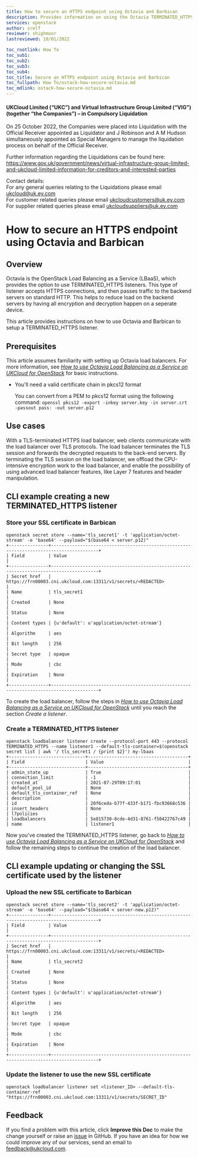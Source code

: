 ```yaml
---
title: How to secure an HTTPS endpoint using Octavia and Barbican
description: Provides information on using the Octavia TERMINATED_HTTPS endpoint type
services: openstack
author: srelf
reviewer: shighmoor
lastreviewed: 18/01/2022

toc_rootlink: How To
toc_sub1:
toc_sub2:
toc_sub3:
toc_sub4:
toc_title: Secure an HTTPS endpoint using Octavia and Barbican
toc_fullpath: How To/ostack-how-secure-octavia.md
toc_mdlink: ostack-how-secure-octavia.md
---
```


#### UKCloud Limited (“UKC”) and Virtual Infrastructure Group Limited (“VIG”) (together “the Companies”) – in Compulsory Liquidation

On 25 October 2022, the Companies were placed into Liquidation with the Official Receiver appointed as Liquidator and J Robinson and A M Hudson simultaneously appointed as Special Managers to manage the liquidation process on behalf of the Official Receiver.

Further information regarding the Liquidations can be found here: <https://www.gov.uk/government/news/virtual-infrastructure-group-limited-and-ukcloud-limited-information-for-creditors-and-interested-parties>

Contact details:<br>
For any general queries relating to the Liquidations please email <ukcloud@uk.ey.com><br>
For customer related queries please email <ukcloudcustomers@uk.ey.com><br>
For supplier related queries please email <ukcloudsuppliers@uk.ey.com>

#  How to secure an HTTPS endpoint using Octavia and Barbican

## Overview

Octavia is the OpenStack Load Balancing as a Service (LBaaS), which provides the option to use TERMINATED_HTTPS listeners. This type of listener accepts HTTPS connections, and then passes traffic to the backend servers on standard HTTP. This helps to reduce load on the backend servers by having all encryption and decryption happen on a seperate device.

This article provides instructions on how to use Octavia and Barbican to setup a TERMINATED_HTTPS listener.

## Prerequisites

This article assumes familiarity with setting up Octavia load balancers. For more information, see [*How to use Octavia Load Balancing as a Service on UKCloud for OpenStack*](ostack-how-use-octavia.md) for basic instructions.

- You'll need a valid certificate chain in pkcs12 format

  You can convert from a PEM to pkcs12 format using the following command: `openssl pkcs12 -export -inkey server.key -in server.crt -passout pass: -out server.p12`

## Use cases

With a TLS-terminated HTTPS load balancer, web clients communicate with the load balancer over TLS protocols. The load balancer terminates the TLS session and forwards the decrypted requests to the back-end servers. By terminating the TLS session on the load balancer, we offload the CPU-intensive encryption work to the load balancer, and enable the possibility of using advanced load balancer features, like Layer 7 features and header manipulation.

## CLI example creating a new TERMINATED_HTTPS listener

### Store your SSL certificate in Barbican

```none
openstack secret store --name='tls_secret1' -t 'application/octet-stream' -e 'base64' --payload="$(base64 < server.p12)"
+---------------+----------------------------------------------------------------------------------------+
| Field         | Value                                                                                  |
+---------------+----------------------------------------------------------------------------------------+
| Secret href   | https://frn00003.cni.ukcloud.com:13311/v1/secrets/<REDACTED>                           |
| Name          | tls_secret1                                                                            |
| Created       | None                                                                                   |
| Status        | None                                                                                   |
| Content types | {u'default': u'application/octet-stream'}                                              |
| Algorithm     | aes                                                                                    |
| Bit length    | 256                                                                                    |
| Secret type   | opaque                                                                                 |
| Mode          | cbc                                                                                    |
| Expiration    | None                                                                                   |
+---------------+----------------------------------------------------------------------------------------+
```

To create the load balancer, follow the steps in [*How to use Octavia Load Balancing as a Service on UKCloud for OpenStack*](ostack-how-use-octavia.md) until you reach the section *Create a listener*.

### Create a TERMINATED_HTTPS listener

```none
openstack loadbalancer listener create --protocol-port 443 --protocol TERMINATED_HTTPS --name listener1 --default-tls-container=$(openstack secret list | awk '/ tls_secret1 / {print $2}') my-lbaas
+-----------------------------+--------------------------------------+
| Field                       | Value                                |
+-----------------------------+--------------------------------------+
| admin_state_up              | True                                 |
| connection_limit            | -1                                   |
| created_at                  | 2021-07-29T09:17:01                  |
| default_pool_id             | None                                 |
| default_tls_container_ref   | None                                 |
| description                 |                                      |
| id                          | 20f6ceda-b77f-433f-b171-fbc93668c536 |
| insert_headers              | None                                 |
| l7policies                  |                                      |
| loadbalancers               | 5e815730-8cde-4d31-8761-f50422767c49 |
| name                        | listener1                            |
```

Now you've created the TERMINATED_HTTPS listener, go back to [*How to use Octavia Load Balancing as a Service on UKCloud for OpenStack*](https://docs.ukcloud.com/articles/openstack/ostack-how-use-octavia.html) and follow the remaining steps to continue the creation of the load balancer.

## CLI example updating or changing the SSL certificate used by the listener

### Upload the new SSL certificate to Barbican

```none
openstack secret store --name='tls_secret2' -t 'application/octet-stream' -e 'base64' --payload="$(base64 < server-new.p12)"
+---------------+----------------------------------------------------------------------------------------+
| Field         | Value                                                                                  |
+---------------+----------------------------------------------------------------------------------------+
| Secret href   | https://frn00003.cni.ukcloud.com:13311/v1/secrets/<REDACTED>                           |
| Name          | tls_secret2                                                                            |
| Created       | None                                                                                   |
| Status        | None                                                                                   |
| Content types | {u'default': u'application/octet-stream'}                                              |
| Algorithm     | aes                                                                                    |
| Bit length    | 256                                                                                    |
| Secret type   | opaque                                                                                 |
| Mode          | cbc                                                                                    |
| Expiration    | None                                                                                   |
+---------------+----------------------------------------------------------------------------------------+
```

### Update the listener to use the new SSL certificate

```none
openstack loadbalancer listener set <listener_ID> --default-tls-container-ref "https://frn00003.cni.ukcloud.com:13311/v1/secrets/SECRET_ID"
```

## Feedback

If you find a problem with this article, click **Improve this Doc** to make the change yourself or raise an [issue](https://github.com/UKCloud/documentation/issues) in GitHub. If you have an idea for how we could improve any of our services, send an email to <feedback@ukcloud.com>.
